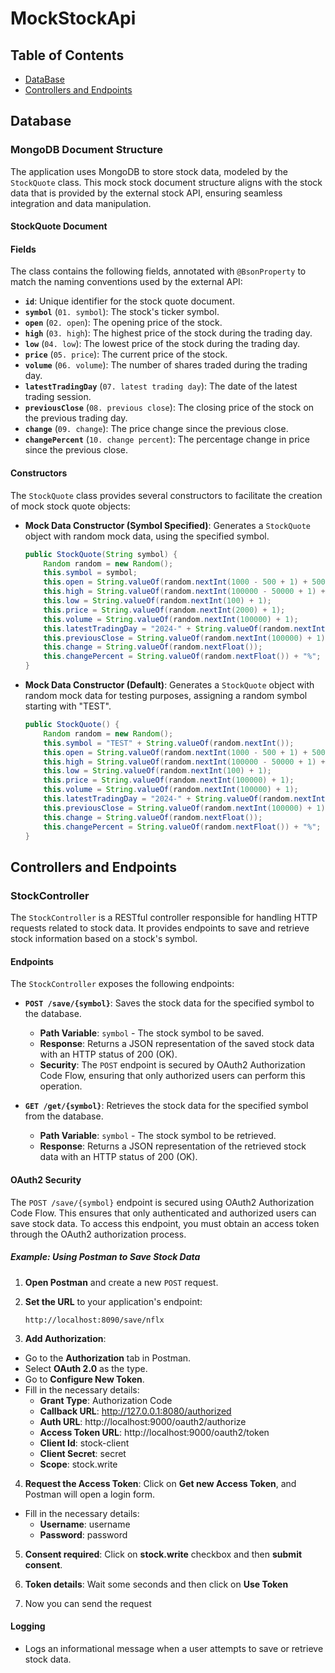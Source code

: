 # MockStockApi

## Table of Contents

- [DataBase](#database)
- [Controllers and Endpoints](#controllers-and-endpoints)

## Database

### MongoDB Document Structure

The application uses MongoDB to store stock data, modeled by the `StockQuote` class. This mock stock document structure aligns with the stock data that is provided by the external stock API, ensuring seamless integration and data manipulation.

#### StockQuote Document

#### Fields

The class contains the following fields, annotated with `@BsonProperty` to match the naming conventions used by the external API:

- **`id`**: Unique identifier for the stock quote document.
- **`symbol`** (`01. symbol`): The stock's ticker symbol.
- **`open`** (`02. open`): The opening price of the stock.
- **`high`** (`03. high`): The highest price of the stock during the trading day.
- **`low`** (`04. low`): The lowest price of the stock during the trading day.
- **`price`** (`05. price`): The current price of the stock.
- **`volume`** (`06. volume`): The number of shares traded during the trading day.
- **`latestTradingDay`** (`07. latest trading day`): The date of the latest trading session.
- **`previousClose`** (`08. previous close`): The closing price of the stock on the previous trading day.
- **`change`** (`09. change`): The price change since the previous close.
- **`changePercent`** (`10. change percent`): The percentage change in price since the previous close.

#### Constructors

The `StockQuote` class provides several constructors to facilitate the creation of mock stock quote objects:

- **Mock Data Constructor (Symbol Specified)**: Generates a `StockQuote` object with random mock data, using the specified symbol.

  ```java
  public StockQuote(String symbol) {
      Random random = new Random();
      this.symbol = symbol;
      this.open = String.valueOf(random.nextInt(1000 - 500 + 1) + 500);
      this.high = String.valueOf(random.nextInt(100000 - 50000 + 1) + 50000);
      this.low = String.valueOf(random.nextInt(100) + 1);
      this.price = String.valueOf(random.nextInt(2000) + 1);
      this.volume = String.valueOf(random.nextInt(100000) + 1);
      this.latestTradingDay = "2024-" + String.valueOf(random.nextInt(11) + 1) + "-" + String.valueOf(random.nextInt(11) + 1);
      this.previousClose = String.valueOf(random.nextInt(100000) + 1);
      this.change = String.valueOf(random.nextFloat());
      this.changePercent = String.valueOf(random.nextFloat()) + "%";
  }
  ```

- **Mock Data Constructor (Default)**: Generates a `StockQuote` object with random mock data for testing purposes, assigning a random symbol starting with "TEST".

  ```java
  public StockQuote() {
      Random random = new Random();
      this.symbol = "TEST" + String.valueOf(random.nextInt());
      this.open = String.valueOf(random.nextInt(1000 - 500 + 1) + 500);
      this.high = String.valueOf(random.nextInt(100000 - 50000 + 1) + 50000);
      this.low = String.valueOf(random.nextInt(100) + 1);
      this.price = String.valueOf(random.nextInt(100000) + 1);
      this.volume = String.valueOf(random.nextInt(100000) + 1);
      this.latestTradingDay = "2024-" + String.valueOf(random.nextInt(11) + 1) + "-" + String.valueOf(random.nextInt(11) + 1);
      this.previousClose = String.valueOf(random.nextInt(100000) + 1);
      this.change = String.valueOf(random.nextFloat());
      this.changePercent = String.valueOf(random.nextFloat()) + "%";
  }
  ```

## Controllers and Endpoints

### StockController

The `StockController` is a RESTful controller responsible for handling HTTP requests related to stock data. It provides endpoints to save and retrieve stock information based on a stock's symbol.

#### Endpoints

The `StockController` exposes the following endpoints:

- **`POST /save/{symbol}`**: Saves the stock data for the specified symbol to the database.

  - **Path Variable**: `symbol` - The stock symbol to be saved.
  - **Response**: Returns a JSON representation of the saved stock data with an HTTP status of 200 (OK).
  - **Security**: The `POST` endpoint is secured by OAuth2 Authorization Code Flow, ensuring that only authorized users can perform this operation.

- **`GET /get/{symbol}`**: Retrieves the stock data for the specified symbol from the database.

  - **Path Variable**: `symbol` - The stock symbol to be retrieved.
  - **Response**: Returns a JSON representation of the retrieved stock data with an HTTP status of 200 (OK).

#### OAuth2 Security

The `POST /save/{symbol}` endpoint is secured using OAuth2 Authorization Code Flow. This ensures that only authenticated and authorized users can save stock data. To access this endpoint, you must obtain an access token through the OAuth2 authorization process.

##### Example: Using Postman to Save Stock Data

1. **Open Postman** and create a new `POST` request.

2. **Set the URL** to your application's endpoint:

   ```
   http://localhost:8090/save/nflx
   ```

3. **Add Authorization**:

  - Go to the **Authorization** tab in Postman.
  - Select **OAuth 2.0** as the type.
  - Go to **Configure New Token**.
  - Fill in the necessary details:
    - **Grant Type**: Authorization Code
    - **Callback URL**: http://127.0.0.1:8080/authorized
    - **Auth URL**: http://localhost:9000/oauth2/authorize
    - **Access Token URL**: http://localhost:9000/oauth2/token
    - **Client Id**: stock-client
    - **Client Secret**: secret
    - **Scope**: stock.write
    
4. **Request the Access Token**: Click on **Get new Access Token**, and Postman will open a login form.
- Fill in the necessary details:
    - **Username**: username
    - **Password**: password

5. **Consent required**: Click on **stock.write** checkbox and then **submit consent**.

6. **Token details**: Wait some seconds and then click on **Use Token**

7. Now you can send the request
#### Logging

- Logs an informational message when a user attempts to save or retrieve stock data.


